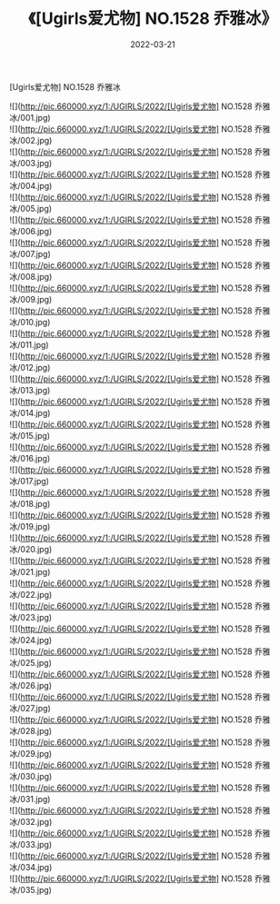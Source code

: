 ﻿---
layout: post
title:  《[Ugirls爱尤物] NO.1528 乔雅冰》
date:   2022-03-21
img: http://pic.660000.xyz/1:/UGIRLS/2022/[Ugirls爱尤物] NO.1528 乔雅冰/000.jpg
categories: [美女, 清纯, 唯美]
---

[Ugirls爱尤物] NO.1528 乔雅冰

 ![](http://pic.660000.xyz/1:/UGIRLS/2022/[Ugirls爱尤物] NO.1528 乔雅冰/001.jpg) <br>![](http://pic.660000.xyz/1:/UGIRLS/2022/[Ugirls爱尤物] NO.1528 乔雅冰/002.jpg) <br>![](http://pic.660000.xyz/1:/UGIRLS/2022/[Ugirls爱尤物] NO.1528 乔雅冰/003.jpg) <br>![](http://pic.660000.xyz/1:/UGIRLS/2022/[Ugirls爱尤物] NO.1528 乔雅冰/004.jpg) <br>![](http://pic.660000.xyz/1:/UGIRLS/2022/[Ugirls爱尤物] NO.1528 乔雅冰/005.jpg) <br>![](http://pic.660000.xyz/1:/UGIRLS/2022/[Ugirls爱尤物] NO.1528 乔雅冰/006.jpg) <br>![](http://pic.660000.xyz/1:/UGIRLS/2022/[Ugirls爱尤物] NO.1528 乔雅冰/007.jpg) <br>![](http://pic.660000.xyz/1:/UGIRLS/2022/[Ugirls爱尤物] NO.1528 乔雅冰/008.jpg) <br>![](http://pic.660000.xyz/1:/UGIRLS/2022/[Ugirls爱尤物] NO.1528 乔雅冰/009.jpg) <br>![](http://pic.660000.xyz/1:/UGIRLS/2022/[Ugirls爱尤物] NO.1528 乔雅冰/010.jpg) <br>![](http://pic.660000.xyz/1:/UGIRLS/2022/[Ugirls爱尤物] NO.1528 乔雅冰/011.jpg) <br>![](http://pic.660000.xyz/1:/UGIRLS/2022/[Ugirls爱尤物] NO.1528 乔雅冰/012.jpg) <br>![](http://pic.660000.xyz/1:/UGIRLS/2022/[Ugirls爱尤物] NO.1528 乔雅冰/013.jpg) <br>![](http://pic.660000.xyz/1:/UGIRLS/2022/[Ugirls爱尤物] NO.1528 乔雅冰/014.jpg) <br>![](http://pic.660000.xyz/1:/UGIRLS/2022/[Ugirls爱尤物] NO.1528 乔雅冰/015.jpg) <br>![](http://pic.660000.xyz/1:/UGIRLS/2022/[Ugirls爱尤物] NO.1528 乔雅冰/016.jpg) <br>![](http://pic.660000.xyz/1:/UGIRLS/2022/[Ugirls爱尤物] NO.1528 乔雅冰/017.jpg) <br>![](http://pic.660000.xyz/1:/UGIRLS/2022/[Ugirls爱尤物] NO.1528 乔雅冰/018.jpg) <br>![](http://pic.660000.xyz/1:/UGIRLS/2022/[Ugirls爱尤物] NO.1528 乔雅冰/019.jpg) <br>![](http://pic.660000.xyz/1:/UGIRLS/2022/[Ugirls爱尤物] NO.1528 乔雅冰/020.jpg) <br>![](http://pic.660000.xyz/1:/UGIRLS/2022/[Ugirls爱尤物] NO.1528 乔雅冰/021.jpg) <br>![](http://pic.660000.xyz/1:/UGIRLS/2022/[Ugirls爱尤物] NO.1528 乔雅冰/022.jpg) <br>![](http://pic.660000.xyz/1:/UGIRLS/2022/[Ugirls爱尤物] NO.1528 乔雅冰/023.jpg) <br>![](http://pic.660000.xyz/1:/UGIRLS/2022/[Ugirls爱尤物] NO.1528 乔雅冰/024.jpg) <br>![](http://pic.660000.xyz/1:/UGIRLS/2022/[Ugirls爱尤物] NO.1528 乔雅冰/025.jpg) <br>![](http://pic.660000.xyz/1:/UGIRLS/2022/[Ugirls爱尤物] NO.1528 乔雅冰/026.jpg) <br>![](http://pic.660000.xyz/1:/UGIRLS/2022/[Ugirls爱尤物] NO.1528 乔雅冰/027.jpg) <br>![](http://pic.660000.xyz/1:/UGIRLS/2022/[Ugirls爱尤物] NO.1528 乔雅冰/028.jpg) <br>![](http://pic.660000.xyz/1:/UGIRLS/2022/[Ugirls爱尤物] NO.1528 乔雅冰/029.jpg) <br>![](http://pic.660000.xyz/1:/UGIRLS/2022/[Ugirls爱尤物] NO.1528 乔雅冰/030.jpg) <br>![](http://pic.660000.xyz/1:/UGIRLS/2022/[Ugirls爱尤物] NO.1528 乔雅冰/031.jpg) <br>![](http://pic.660000.xyz/1:/UGIRLS/2022/[Ugirls爱尤物] NO.1528 乔雅冰/032.jpg) <br>![](http://pic.660000.xyz/1:/UGIRLS/2022/[Ugirls爱尤物] NO.1528 乔雅冰/033.jpg) <br>![](http://pic.660000.xyz/1:/UGIRLS/2022/[Ugirls爱尤物] NO.1528 乔雅冰/034.jpg) <br>![](http://pic.660000.xyz/1:/UGIRLS/2022/[Ugirls爱尤物] NO.1528 乔雅冰/035.jpg) <br>